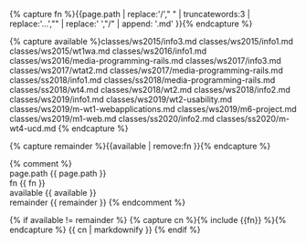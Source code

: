 
{% capture fn %}{{page.path | replace:'/'," "  | truncatewords:3 | replace:'...',"" |  replace:' ',"/" | append: '.md'  }}{% endcapture %}

{% capture available %}classes/ws2015/info3.md classes/ws2015/info1.md classes/ws2015/wt1wa.md classes/ws2016/info1.md classes/ws2016/media-programming-rails.md classes/ws2017/info3.md classes/ws2017/wtat2.md classes/ws2017/media-programming-rails.md
classes/ss2018/info1.md classes/ss2018/media-programming-rails.md classes/ss2018/wt4.md
classes/ws2018/wt2.md classes/ws2018/info2.md
classes/ws2019/info1.md
classes/ws2019/wt2-usability.md
classes/ws2019/m-wt1-webapplications.md
classes/ws2019/m6-project.md
classes/ws2019/m1-web.md
classes/ss2020/info2.md
classes/ss2020/m-wt4-ucd.md
{% endcapture %}

{% capture remainder %}{{available | remove:fn  }}{% endcapture %}

{% comment %}
<br/>page.path  {{ page.path }}
<br/>fn {{ fn }}
<br/>available {{ available }}
<br/>remainder {{ remainder }}
{% endcomment %}

{% if available != remainder %}
{% capture cn %}{% include {{fn}} %}{% endcapture %}
{{ cn | markdownify  }}
{% endif %}
